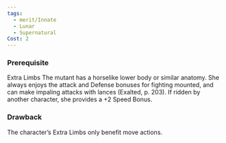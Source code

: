 ```yaml
---
tags:
  - merit/Innate
  - Lunar
  - Supernatural
Cost: 2
---
```


### Prerequisite
Extra Limbs The mutant has a horselike lower body or similar anatomy. She always enjoys the attack and Defense bonuses for fighting mounted, and can make impaling attacks with lances (Exalted, p. 203). If ridden by another character, she provides a +2 Speed Bonus.

### Drawback
The character’s Extra Limbs only benefit move actions.